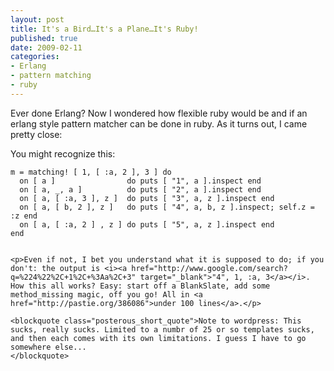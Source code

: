 ```yaml
---
layout: post
title: It's a Bird…It's a Plane…It's Ruby!
published: true
date: 2009-02-11
categories:
- Erlang
- pattern matching
- ruby
---
```

<p>Ever done Erlang? Now I wondered how flexible ruby would be and if an erlang style pattern matcher can be done in ruby. As it turns out, I came pretty close:</p>

<p>You might recognize this:</p>

```
m = matching! [ 1, [ :a, 2 ], 3 ] do
  on [ a ]                do puts [ "1", a ].inspect end
  on [ a, _, a ]          do puts [ "2", a ].inspect end  
  on [ a, [ :a, 3 ], z ]  do puts [ "3", a, z ].inspect end  
  on [ a, [ b, 2 ], z ]   do puts [ "4", a, b, z ].inspect; self.z = :z end
  on [ a, [ :a, 2 ] , z ] do puts [ "5", a, z ].inspect end
end


<p>Even if not, I bet you understand what it is supposed to do; if you don't: the output is <i><a href="http://www.google.com/search?q=%224%22%2C+1%2C+%3Aa%2C+3" target="_blank">"4", 1, :a, 3</a></i>. How this all works? Easy: start off a BlankSlate, add some method_missing magic, off you go! All in <a href="http://pastie.org/386086">under 100 lines</a>.</p>

<blockquote class="posterous_short_quote">Note to wordpress: This sucks, really sucks. Limited to a numbr of 25 or so templates sucks, and then each comes with its own limitations. I guess I have to go somewhere else...
</blockquote>
